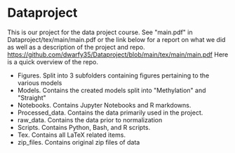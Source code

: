 # Dataproject
This is our project for the data project course. See "main.pdf" in Dataproject/tex/main/main.pdf or the link below for a report on what we did as well as a description of the project and repo. 
https://github.com/dwarfy35/Dataproject/blob/main/tex/main/main.pdf
Here is a quick overview of the repo.

- Figures. Split into 3 subfolders containing figures pertaining to the various models
- Models. Contains the created models split into "Methylation" and "Straight"
- Notebooks. Contains Jupyter Notebooks and R markdowns.
- Processed_data. Contains the data primarily used in the project.
- raw_data. Contains the data prior to normalization
- Scripts. Contains Python, Bash, and R scripts.
- Tex. Contains all LaTeX related items.
- zip_files. Contains original zip files of data


